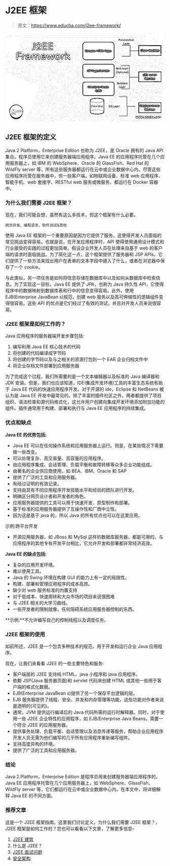# J2EE 框架

> 原文：<https://www.educba.com/j2ee-framework/>

![J2EE Framework](img/b77fb2a3abf80fc76c214b11c0b4e2f6.png)



## J2EE 框架的定义

Java 2 Platform，Enterprise Edition 也称为 J2EE，是 Oracle 拥有的 Java API 集合。程序员使用它来创建服务器端应用程序。Java EE 的应用程序托管在几个应用服务器上，如 IBM 的 WebSphere、Oracle 的 GlassFish、Red Hat 的 WildFly server 等，所有这些服务器都运行在云中或企业数据中心内。尽管这些应用程序托管在服务器中，但一些客户端，如物联网设备、标准 web 应用程序、智能手机、web 套接字、RESTful web 服务或微服务，都运行在 Docker 容器中。

### 为什么我们需要 J2EE 框架？

现在，我们可能会想，虽然有这么多技术，但这个框架有什么必要。

<small>网页开发、编程语言、软件测试&其他</small>

使用 Java EE 框架的一个重要原因是因为它提供了服务，这使得开发人员面临的常见挑战变得容易。也就是说，在开发应用程序时，API 使得使用通用设计模式和行业接受的实践的过程更加简单。假设企业开发人员在处理来自基于 web 的客户端的请求时面临挑战。为了简化这一点，这个框架提供了服务器和 JSP APIs，它们提供了一些方法来找出用户在表单的文本字段中键入了什么，或者在浏览器中保存了一个 cookie。

与此类似，另一项任务是如何将信息存储在数据库中以及如何从数据库中检索信息。为了实现这一目标，Java EE 提供了 JPA，也称为 Java 持久性 API，它使得程序中的数据映射到数据库表和行中的信息变得容易。此外，使用 EJB(Enterprise JavaBean s)规范，创建 web 服务以及高可伸缩性的逻辑组件变得很容易。这些 API 的优点是它们经过了有效的测试，并且对开发人员来说很容易。

### J2EE 框架是如何工作的？

Java 应用程序的服务器端开发步骤包括:

1.  编写利用 Java EE 核心技术的代码
2.  将创建的代码编译成字节码
3.  将创建的字节码以及与之相关的资源打包到一个 EAR 企业归档文件中
4.  将企业存档文件部署到应用服务器

为了完成这个过程，我们所需要的是一个文本编辑器以及标准的 Java 编译器和 JDK 安装。但是，我们也应该知道，IDE(集成开发环境)工具的丰富生态系统有助于 Java EE 代码的快速应用程序开发。对于开源的 ide，Eclipse 和 NetBeans 被认为是 Java EE 开发中最常见的。除了丰富的插件社区之外，两者都提供了项目组织、语法检查和源代码格式化，这允许用户创建向集成开发环境添加附加功能的组件。插件通常用于构建、部署和执行与 Java EE 应用程序的持续集成。

### 优点和缺点

**Java EE 的优势包括:**

*   Java EE 可以在任何操作系统和应用服务器上运行。但是，在某些情况下需要做一些改变。
*   可以处理复杂、高交易量、高容量的应用程序。
*   由应用程序集成、会话管理、负载平衡和故障转移等众多企业功能组成。
*   由著名的企业供应商使用，如 BEA、IBM、Oracle 和 SAP
*   提供了广泛的工具和应用服务器。
*   有经过证明的有效记录。
*   支持由具有不同应用程序开发技能水平和经验的团队进行开发。
*   明确区分网页设计者和开发者的角色。
*   应用服务器提供的工具可以用于快速开发、原型制作和部署。
*   基于标准的应用服务器提供了互操作性和厂商中立性。
*   因为这是基于 java 的，所以 Java 的所有优点也可以在这里应用。

示例:跨平台开发

*   开源应用服务器，如 JBoss 和 MySql 这样的数据库服务器，都是可用的。与应用程序的其他专有开发平台相比，它允许开发和部署都非常经济高效。

**Java EE 的缺点包括:**

*   复杂的应用开发环境。
*   难以使用工具。
*   Java 的 Swing 环境在构建 GUI 的能力上有一定的局限性。
*   构建、部署和管理应用程序的成本高昂。
*   缺少对 web 服务标准的内置支持
*   对于低成本、快速周转和大众市场的项目来说很困难
*   与 J2EE 相关的大学习曲线。
*   一些开发者的限制就像，任何阻碍系统应用服务器控制的东西。

**示例:**不允许编写自己的控制线程以及调度任务。

### J2EE 框架的使用

如前所述，J2EE 是一个包含多种技术的规范，用于开发和运行企业 Java 应用程序。

现在，让我们来看看 J2EE 的一些主要特色和服务:

*   客户端层的 J2EE 支持纯 HTML、java 小程序和 java 应用程序。
*   依赖 JSP(Java 服务器页面)和 servlet 代码来创建 HTML 或其他一些用于客户端的格式化数据。
*   EJB(Enterprise JavaBean s)提供了另一个保存平台逻辑的层。
*   EJB 服务器提供了线程、安全、并发和内存管理等功能，这些功能对作者来说是透明的(可见的)。
*   通常，JVM 提供运行编译后的 Java 代码所需的运行时解释器。同时，对于使用一些 J2EE 企业特性的应用程序，如 EJB/Enterprise Java Beans，需要一个符合 J2EE 的应用服务器。
*   提供事务处理、负载平衡、会话管理以及消息传递等服务，帮助企业应用程序开发人员无需为他们编写的几乎所有应用程序重新编写组件。
*   支持高度异构的环境。
*   提供了广泛的工具和应用服务器。

### 结论

Java 2 Platform，Enterprise Edition 是程序员用来创建服务器端应用程序的。Java EE 应用程序托管在几个应用服务器上，如 WebSphere、GlassFish、WildFly server 等，它们都运行在云中或企业数据中心内。在本文中，将详细解释 Java EE 的不同方面。

### 推荐文章

这是一个 J2EE 框架指南。这里我们讨论定义，为什么我们需要 J2EE 框架？，J2EE 框架是如何工作的？您也可以看看以下文章，了解更多信息–

1.  [J2EE 建筑](https://www.educba.com/j2ee-architecture/)
2.  什么是 J2EE？
3.  [J2EE 面试问题](https://www.educba.com/j2ee-interview-questions/)
4.  [安全架构](https://www.educba.com/security-architecture/)





